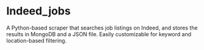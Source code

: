 # Indeed_jobs
A Python-based scraper that searches job listings on Indeed, and stores the results in MongoDB and a JSON file. Easily customizable for keyword and location-based filtering.
